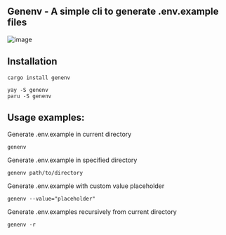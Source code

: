 ## Genenv - A simple cli to generate .env.example files

![image](https://user-images.githubusercontent.com/68228472/161290781-318ab89c-0418-4418-88e9-ad79ffd5e791.png)

## Installation
```
cargo install genenv
```
```
yay -S genenv
paru -S genenv
```

## Usage examples:

Generate .env.example in current directory
```
genenv
```

Generate .env.example in specified directory
```
genenv path/to/directory
```

Generate .env.example with custom value placeholder
```
genenv --value="placeholder"
```

Generate .env.examples recursively from current directory
```
genenv -r
```
